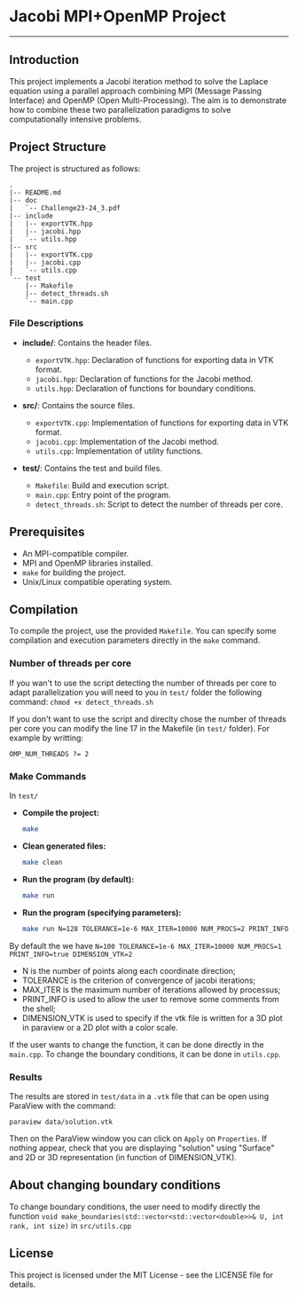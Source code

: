 # Jacobi MPI+OpenMP Project

---

## Introduction

This project implements a Jacobi iteration method to solve the Laplace equation using a parallel approach combining MPI (Message Passing Interface) and OpenMP (Open Multi-Processing). The aim is to demonstrate how to combine these two parallelization paradigms to solve computationally intensive problems.

## Project Structure

The project is structured as follows:

```
.
|-- README.md
|-- doc
|   `-- Challenge23-24_3.pdf
|-- include
|   |-- exportVTK.hpp
|   |-- jacobi.hpp
|   `-- utils.hpp
|-- src
|   |-- exportVTK.cpp
|   |-- jacobi.cpp
|   `-- utils.cpp
`-- test
    |-- Makefile
    |-- detect_threads.sh
    `-- main.cpp
```

### File Descriptions

- **include/**: Contains the header files.
  - `exportVTK.hpp`: Declaration of functions for exporting data in VTK format.
  - `jacobi.hpp`: Declaration of functions for the Jacobi method.
  - `utils.hpp`: Declaration of functions for boundary conditions.

- **src/**: Contains the source files.
  - `exportVTK.cpp`: Implementation of functions for exporting data in VTK format.
  - `jacobi.cpp`: Implementation of the Jacobi method.
  - `utils.cpp`: Implementation of utility functions.

- **test/**: Contains the test and build files.
  - `Makefile`: Build and execution script.
  - `main.cpp`: Entry point of the program.
  - `detect_threads.sh`: Script to detect the number of threads per core.

## Prerequisites

- An MPI-compatible compiler.
- MPI and OpenMP libraries installed.
- `make` for building the project.
- Unix/Linux compatible operating system.

## Compilation

To compile the project, use the provided `Makefile`. You can specify some compilation and execution parameters directly in the `make` command.

### Number of threads per core
If you wan't to use the script detecting the number of threads per core to adapt parallelization you will need to you in `test/` folder the following command:
```chmod +x detect_threads.sh```

If you don't want to use the script and direclty chose the number of threads per core you can modify the line 17 in the Makefile (in `test/` folder).
For example by writting:
```
OMP_NUM_THREADS ?= 2
```

### Make Commands

In `test/`

- **Compile the project:**
  ```sh
  make
  ```
- **Clean generated files:**
  ```sh
  make clean
  ```
- **Run the program (by default):**
  ```sh
  make run
  ```
- **Run the program (specifying parameters):**
  ```sh
  make run N=128 TOLERANCE=1e-6 MAX_ITER=10000 NUM_PROCS=2 PRINT_INFO=false DIMENSION_VTK=3
  ```

By default the we have `N=100 TOLERANCE=1e-6 MAX_ITER=10000 NUM_PROCS=1 PRINT_INFO=true DIMENSION_VTK=2`
- N is the number of points along each coordinate direction;
- TOLERANCE is the criterion of convergence of jacobi iterations;
- MAX_ITER is the maximum number of iterations allowed by processus;
- PRINT_INFO is used to allow the user to remove some comments from the shell;
- DIMENSION_VTK is used to specify if the vtk file is written for a 3D plot in paraview or a 2D plot with a color scale.

If the user wants to change the function, it can be done directly in the `main.cpp`. To change the boundary conditions, it can be done in `utils.cpp`.

### Results
The results are stored in `test/data` in a `.vtk` file that can be open using ParaView with the command:
```
paraview data/solution.vtk
```

Then on the ParaView window you can click on `Apply` on `Properties`. If nothing appear, check that you are displaying "solution" using "Surface" and 2D or 3D representation (in function of DIMENSION_VTK).

## About changing boundary conditions
To change boundary conditions, the user need to modify directly the function `void make_boundaries(std::vector<std::vector<double>>& U, int rank, int size)` in `src/utils.cpp`

## License
This project is licensed under the MIT License - see the LICENSE file for details.
